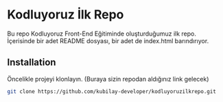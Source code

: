 # Kodluyoruz İlk Repo
Bu repo Kodluyoruz Front-End Eğitiminde oluşturduğumuz ilk repo. İçerisinde bir adet README dosyası, bir adet de index.html barındırıyor.

## Installation
Öncelikle projeyi klonlayın. (Buraya sizin repodan aldığınız link gelecek)
```bash
git clone https://github.com/kubilay-developer/kodluyoruzilkrepo.git
